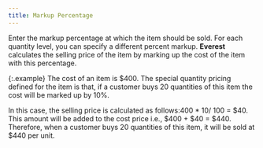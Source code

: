 ```yaml
---
title: Markup Percentage
---
```



Enter the markup percentage at which the item should be sold. For each  quantity level, you can specify a different percent markup. **Everest**  calculates the selling price of the item by marking up the cost of the  item with this percentage.


{:.example}
The cost  of an item is $400. The special quantity pricing defined for the item  is that, if a customer buys 20 quantities of this item the cost will be  marked up by 10%.


In this case, the selling price is calculated as follows:400 \* 10/ 100  = $40. This amount will be added to the cost price i.e., $400 + $40 =  $440. Therefore, when a customer buys 20 quantities of this item, it will  be sold at $440 per unit.
